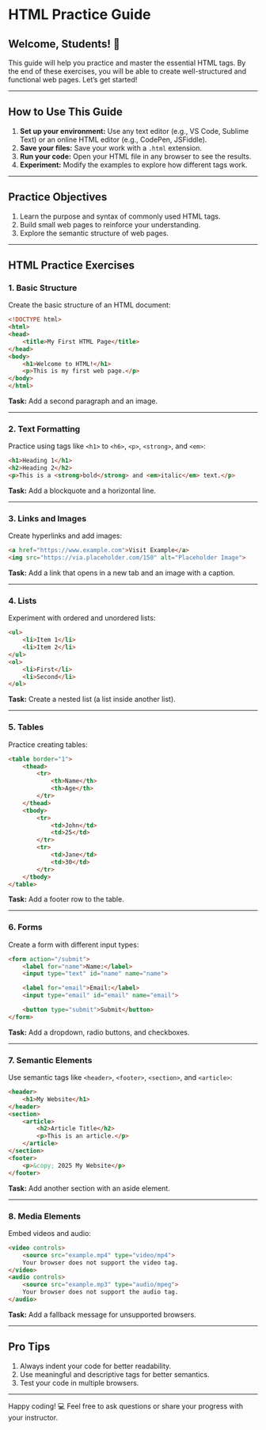 # HTML Practice Guide

## Welcome, Students! 🎉

This guide will help you practice and master the essential HTML tags. By the end of these exercises, you will be able to create well-structured and functional web pages. Let’s get started!

---

## **How to Use This Guide**
1. **Set up your environment:** Use any text editor (e.g., VS Code, Sublime Text) or an online HTML editor (e.g., CodePen, JSFiddle).
2. **Save your files:** Save your work with a `.html` extension.
3. **Run your code:** Open your HTML file in any browser to see the results.
4. **Experiment:** Modify the examples to explore how different tags work.

---

## **Practice Objectives**
1. Learn the purpose and syntax of commonly used HTML tags.
2. Build small web pages to reinforce your understanding.
3. Explore the semantic structure of web pages.

---

## **HTML Practice Exercises**

### 1. **Basic Structure**
Create the basic structure of an HTML document:
```html
<!DOCTYPE html>
<html>
<head>
    <title>My First HTML Page</title>
</head>
<body>
    <h1>Welcome to HTML!</h1>
    <p>This is my first web page.</p>
</body>
</html>
```
**Task:** Add a second paragraph and an image.

---

### 2. **Text Formatting**
Practice using tags like `<h1>` to `<h6>`, `<p>`, `<strong>`, and `<em>`:
```html
<h1>Heading 1</h1>
<h2>Heading 2</h2>
<p>This is a <strong>bold</strong> and <em>italic</em> text.</p>
```
**Task:** Add a blockquote and a horizontal line.

---

### 3. **Links and Images**
Create hyperlinks and add images:
```html
<a href="https://www.example.com">Visit Example</a>
<img src="https://via.placeholder.com/150" alt="Placeholder Image">
```
**Task:** Add a link that opens in a new tab and an image with a caption.

---

### 4. **Lists**
Experiment with ordered and unordered lists:
```html
<ul>
    <li>Item 1</li>
    <li>Item 2</li>
</ul>
<ol>
    <li>First</li>
    <li>Second</li>
</ol>
```
**Task:** Create a nested list (a list inside another list).

---

### 5. **Tables**
Practice creating tables:
```html
<table border="1">
    <thead>
        <tr>
            <th>Name</th>
            <th>Age</th>
        </tr>
    </thead>
    <tbody>
        <tr>
            <td>John</td>
            <td>25</td>
        </tr>
        <tr>
            <td>Jane</td>
            <td>30</td>
        </tr>
    </tbody>
</table>
```
**Task:** Add a footer row to the table.

---

### 6. **Forms**
Create a form with different input types:
```html
<form action="/submit">
    <label for="name">Name:</label>
    <input type="text" id="name" name="name">

    <label for="email">Email:</label>
    <input type="email" id="email" name="email">

    <button type="submit">Submit</button>
</form>
```
**Task:** Add a dropdown, radio buttons, and checkboxes.

---

### 7. **Semantic Elements**
Use semantic tags like `<header>`, `<footer>`, `<section>`, and `<article>`:
```html
<header>
    <h1>My Website</h1>
</header>
<section>
    <article>
        <h2>Article Title</h2>
        <p>This is an article.</p>
    </article>
</section>
<footer>
    <p>&copy; 2025 My Website</p>
</footer>
```
**Task:** Add another section with an aside element.

---

### 8. **Media Elements**
Embed videos and audio:
```html
<video controls>
    <source src="example.mp4" type="video/mp4">
    Your browser does not support the video tag.
</video>
<audio controls>
    <source src="example.mp3" type="audio/mpeg">
    Your browser does not support the audio tag.
</audio>
```
**Task:** Add a fallback message for unsupported browsers.

---

## **Pro Tips**
1. Always indent your code for better readability.
2. Use meaningful and descriptive tags for better semantics.
3. Test your code in multiple browsers.

---

Happy coding! 💻 Feel free to ask questions or share your progress with your instructor.